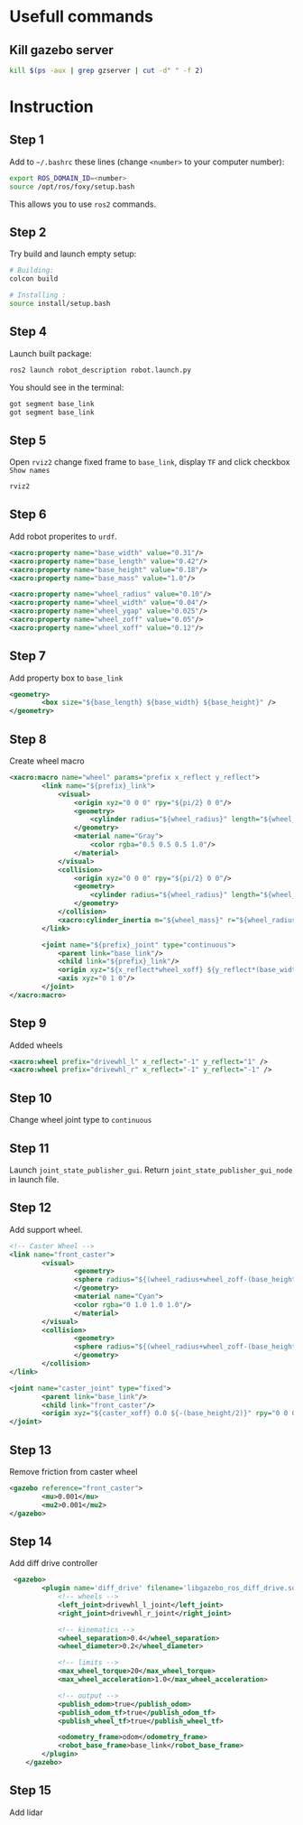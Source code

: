 # Usefull commands
## Kill gazebo server
```bash
kill $(ps -aux | grep gzserver | cut -d" " -f 2)
```

# Instruction
## Step 1
Add to `~/.bashrc` these lines (change `<number>` to your computer number):
```bash
export ROS_DOMAIN_ID=<number>
source /opt/ros/foxy/setup.bash

```
This allows you to use `ros2` commands. 

## Step 2 
Try build and launch empty setup:
```bash
# Building:
colcon build

# Installing :
source install/setup.bash
```

## Step 4
Launch built package:
```bash
ros2 launch robot_description robot.launch.py
```
You should see in the terminal:
```bash
got segment base_link
got segment base_link
```

## Step 5 
Open `rviz2` change fixed frame to `base_link`, display `TF` and click checkbox `Show names`
```bash
rviz2
```

## Step 6
Add robot properites to `urdf`.

```xml
<xacro:property name="base_width" value="0.31"/>
<xacro:property name="base_length" value="0.42"/>
<xacro:property name="base_height" value="0.18"/>
<xacro:property name="base_mass" value="1.0"/>

<xacro:property name="wheel_radius" value="0.10"/>
<xacro:property name="wheel_width" value="0.04"/>
<xacro:property name="wheel_ygap" value="0.025"/>
<xacro:property name="wheel_zoff" value="0.05"/>
<xacro:property name="wheel_xoff" value="0.12"/>
```

## Step 7 
Add property box to `base_link`
```xml
<geometry>
        <box size="${base_length} ${base_width} ${base_height}" />
</geometry>
```

## Step 8
Create wheel macro
```xml
<xacro:macro name="wheel" params="prefix x_reflect y_reflect">
        <link name="${prefix}_link">
            <visual>
                <origin xyz="0 0 0" rpy="${pi/2} 0 0"/>
                <geometry>
                    <cylinder radius="${wheel_radius}" length="${wheel_width}"/>
                </geometry>
                <material name="Gray">
                    <color rgba="0.5 0.5 0.5 1.0"/>
                </material>
            </visual>
            <collision>
                <origin xyz="0 0 0" rpy="${pi/2} 0 0"/> 
                <geometry>
                    <cylinder radius="${wheel_radius}" length="${wheel_width}"/>
                </geometry>
            </collision>
            <xacro:cylinder_inertia m="${wheel_mass}" r="${wheel_radius}" h="${wheel_width}"/>
        </link>

        <joint name="${prefix}_joint" type="continuous">
            <parent link="base_link"/>
            <child link="${prefix}_link"/>
            <origin xyz="${x_reflect*wheel_xoff} ${y_reflect*(base_width/2+wheel_ygap)} ${-wheel_zoff}" rpy="0 0 0"/>
            <axis xyz="0 1 0"/>
        </joint>
</xacro:macro>
```

## Step 9
Added wheels
```xml
<xacro:wheel prefix="drivewhl_l" x_reflect="-1" y_reflect="1" />
<xacro:wheel prefix="drivewhl_r" x_reflect="-1" y_reflect="-1" />
```

## Step 10
Change wheel joint type to `continuous`
## Step 11
Launch `joint_state_publisher_gui`. Return `joint_state_publisher_gui_node` in launch file. 

## Step 12
Add support wheel.
```xml
<!-- Caster Wheel -->
<link name="front_caster">
        <visual>
                <geometry>
                <sphere radius="${(wheel_radius+wheel_zoff-(base_height/2))}"/>
                </geometry>
                <material name="Cyan">
                <color rgba="0 1.0 1.0 1.0"/>
                </material>
        </visual>
        <collision>
                <geometry>
                <sphere radius="${(wheel_radius+wheel_zoff-(base_height/2))}"/>
                </geometry>
        </collision>    
</link>

<joint name="caster_joint" type="fixed">
        <parent link="base_link"/>
        <child link="front_caster"/>
        <origin xyz="${caster_xoff} 0.0 ${-(base_height/2)}" rpy="0 0 0"/>
</joint>
```

## Step 13
Remove friction from caster wheel
```xml
<gazebo reference="front_caster">
        <mu>0.001</mu>
        <mu2>0.001</mu2>
</gazebo>
```

## Step 14
Add diff drive controller
```xml
 <gazebo>
        <plugin name='diff_drive' filename='libgazebo_ros_diff_drive.so'>
            <!-- wheels -->
            <left_joint>drivewhl_l_joint</left_joint>
            <right_joint>drivewhl_r_joint</right_joint>

            <!-- kinematics -->
            <wheel_separation>0.4</wheel_separation>
            <wheel_diameter>0.2</wheel_diameter>

            <!-- limits -->
            <max_wheel_torque>20</max_wheel_torque>
            <max_wheel_acceleration>1.0</max_wheel_acceleration>

            <!-- output -->
            <publish_odom>true</publish_odom>
            <publish_odom_tf>true</publish_odom_tf>
            <publish_wheel_tf>true</publish_wheel_tf>

            <odometry_frame>odom</odometry_frame>
            <robot_base_frame>base_link</robot_base_frame>
        </plugin>
    </gazebo>
```

## Step 15
Add lidar
